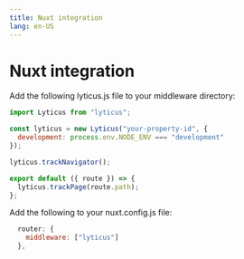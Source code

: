 ```yaml
---
title: Nuxt integration
lang: en-US
---
```


# Nuxt integration

Add the following lyticus.js file to your middleware directory:

```javascript
import Lyticus from "lyticus";

const lyticus = new Lyticus("your-property-id", {
  development: process.env.NODE_ENV === "development"
});

lyticus.trackNavigator();

export default ({ route }) => {
  lyticus.trackPage(route.path);
};
```

Add the following to your nuxt.config.js file:

```javascript
  router: {
    middleware: ["lyticus"]
  },
```
